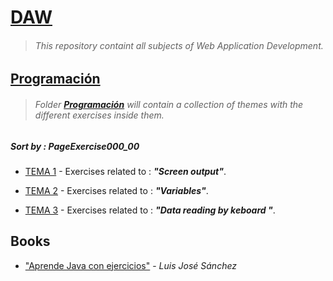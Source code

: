 # [DAW](https://github.com/FernandoLeivaBrenes/DAW)
> ###### This repository containt all subjects of Web Application Development.

## [Programación](https://github.com/FernandoLeivaBrenes/DAW/tree/master/PROGRAMACION)
> ###### Folder **[Programación](https://github.com/FernandoLeivaBrenes/DAW/tree/master/PROGRAMACION)** will contain a collection of themes with the different exercises inside them.

##### **Sort by :** *PageExercise000_00*

* [TEMA 1](https://github.com/FernandoLeivaBrenes/DAW/tree/master/PROGRAMACION/TEMA_1) - Exercises related to : *__"Screen output"__*.

* [TEMA 2](https://github.com/FernandoLeivaBrenes/DAW/tree/master/PROGRAMACION/TEMA_2) - Exercises related to : *__"Variables"__*.

* [TEMA 3](https://github.com/FernandoLeivaBrenes/DAW/tree/master/PROGRAMACION/TEMA_3) - Exercises related to : *__"Data reading by keboard "__*.

## Books
* ["Aprende Java con ejercicios"](https://leanpub.com/aprendejava/) - *Luis José Sánchez*
